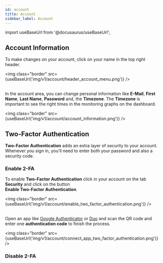 ```yaml
---
id: account
title: Account
sidebar_label: Account
---
```


import useBaseUrl from '@docusaurus/useBaseUrl';

## Account Information

To make changes on your account, click on your name in the top right header.

<img class="border" src={useBaseUrl('img/v1/account/header_account_menu.png')} /> <br /> <br />

In the account area, you can change personal information like **E-Mail**, **First Name**, **Last Name**, **Password**
and, the **Timezone**. The **Timezone** is important to see the right times in the monitoring graphs on the dashboard.

<img class="border" src={useBaseUrl('img/v1/account/account_information.png')} /> 

## Two-Factor Authentication

**Two-Factor Authentication** adds an extra layer of security to your account. <br />
Whenever you sign in, you’ll need to enter both your password and also a security code.

### Enable 2-FA

To enable **Two-Factor Authentication** click in your account on the tab **Security** and click on the button <br />
**Enable Two-Factor Authentication**.

<img class="border" src={useBaseUrl('img/v1/account/enable_two_factor_authentication.png')} /> <br /> <br />

Open an app like [Google Authenticator](https://support.google.com/accounts/answer/1066447?hl=en) or [Duo](https://duo.com/product/multi-factor-authentication-mfa/duo-mobile-app)
and scan the QR code and enter one **authentication code** to finish the process.

<img class="border" src={useBaseUrl('img/v1/account/connect_app_two_factor_authentication.png')} />

### Disable 2-FA

